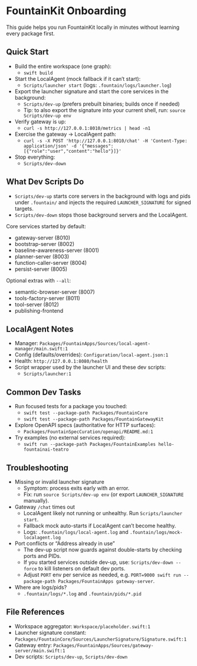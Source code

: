 # FountainKit Onboarding

This guide helps you run FountainKit locally in minutes without learning every package first.

## Quick Start

- Build the entire workspace (one graph):
  - `swift build`
- Start the LocalAgent (mock fallback if it can’t start):
  - `Scripts/launcher start` (logs: `.fountain/logs/launcher.log`)
- Export the launcher signature and start the core services in the background:
  - `Scripts/dev-up` (prefers prebuilt binaries; builds once if needed)
  - Tip: to also export the signature into your current shell, run: `source Scripts/dev-up env`
- Verify gateway is up:
  - `curl -s http://127.0.0.1:8010/metrics | head -n1`
- Exercise the gateway → LocalAgent path:
  - `curl -s -X POST 'http://127.0.0.1:8010/chat' -H 'Content-Type: application/json' -d '{"messages":[{"role":"user","content":"hello"}]}'`
- Stop everything:
  - `Scripts/dev-down`

## What Dev Scripts Do

- `Scripts/dev-up` starts core servers in the background with logs and pids under `.fountain/` and injects the required `LAUNCHER_SIGNATURE` for signed targets.
- `Scripts/dev-down` stops those background servers and the LocalAgent.

Core services started by default:
- gateway-server (8010)
- bootstrap-server (8002)
- baseline-awareness-server (8001)
- planner-server (8003)
- function-caller-server (8004)
- persist-server (8005)

Optional extras with `--all`:
- semantic-browser-server (8007)
- tools-factory-server (8011)
- tool-server (8012)
- publishing-frontend

## LocalAgent Notes

- Manager: `Packages/FountainApps/Sources/local-agent-manager/main.swift:1`
- Config (defaults/overrides): `Configuration/local-agent.json:1`
- Health: `http://127.0.0.1:8080/health`
- Script wrapper used by the launcher UI and these dev scripts:
  - `Scripts/launcher:1`

## Common Dev Tasks

- Run focused tests for a package you touched:
  - `swift test --package-path Packages/FountainCore`
  - `swift test --package-path Packages/FountainGatewayKit`
- Explore OpenAPI specs (authoritative for HTTP surfaces):
  - `Packages/FountainSpecCuration/openapi/README.md:1`
- Try examples (no external services required):
  - `swift run --package-path Packages/FountainExamples hello-fountainai-teatro`

## Troubleshooting

- Missing or invalid launcher signature
  - Symptom: process exits early with an error.
  - Fix: run `source Scripts/dev-up env` (or export `LAUNCHER_SIGNATURE` manually).
- Gateway `/chat` times out
  - LocalAgent likely not running or unhealthy. Run `Scripts/launcher start`.
  - Fallback mock auto-starts if LocalAgent can’t become healthy.
  - Logs: `.fountain/logs/local-agent.log` and `.fountain/logs/mock-localagent.log`
- Port conflicts or “Address already in use”
  - The dev-up script now guards against double-starts by checking ports and PIDs.
  - If you started services outside dev-up, use: `Scripts/dev-down --force` to kill listeners on default dev ports.
  - Adjust `PORT` env per service as needed, e.g. `PORT=9000 swift run --package-path Packages/FountainApps gateway-server`.
- Where are logs/pids?
  - `.fountain/logs/*.log` and `.fountain/pids/*.pid`

## File References

- Workspace aggregator: `Workspace/placeholder.swift:1`
- Launcher signature constant: `Packages/FountainCore/Sources/LauncherSignature/Signature.swift:1`
- Gateway entry: `Packages/FountainApps/Sources/gateway-server/main.swift:1`
- Dev scripts: `Scripts/dev-up`, `Scripts/dev-down`
